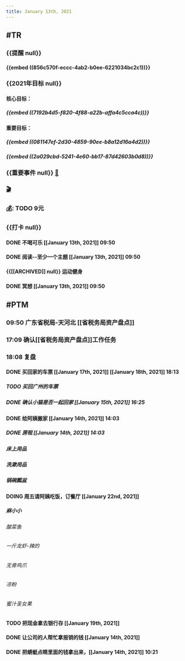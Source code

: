 ```yaml
---
title: January 13th, 2021
---
```


## #TR
### {{提醒 null}}
#### {{embed ((856c570f-eccc-4ab2-b0ee-6221034bc2c1))}}

### {{2021年目标 null}}
#### 核心目标：
##### {{embed ((7192b4d5-f820-4f88-a22b-affa4c5cca4c))}}

#### 重要目标：
##### {{embed ((081147ef-2d30-4859-90ee-b8a12d16a4d2))}}

##### {{embed ((2a029cbd-5241-4e60-bb17-87d42603b0d8))}}

### {{重要事件 null}} [🧸]([[Theday]])
#### 

### [🎬]([[PTM]]) 

### [💰]([[Tobill]]): TODO 9元

### {{打卡 null}}
#### DONE 不喝可乐 [[January 13th, 2021]] 09:50

#### DONE 阅读--至少一个主题 [[January 13th, 2021]] 09:50

#### {{[[ARCHIVED]] null}} 运动健身

#### DONE 冥想 [[January 13th, 2021]] 09:50

## #PTM
### 09:50 广东省税局-天河北 [[省税务局资产盘点]]

### 17:09 确认[[省税务局资产盘点]]工作任务

### 18:08 复盘
#### DONE 买回家的车票 [[January 17th, 2021]] [[January 18th, 2021]] 18:13
##### TODO 买回广州的车票

##### DONE 确认小猫是否一起回家 [[January 15th, 2021]] 16:25

#### DONE 给阿姨搬家 [[January 14th, 2021]] 14:03
##### DONE 房租 [[January 14th, 2021]] 14:03

##### 床上用品

##### 洗漱用品

##### 锅碗瓢盆

#### DOING 周五请阿姨吃饭，订餐厅 [[January 22nd, 2021]]
##### 麻小小
###### 酸菜鱼

###### 一斤龙虾-辣的

###### 无骨鸡爪

###### 凉粉

###### 蜜汁圣女果

#### TODO 把现金拿去银行存 [[January 19th, 2021]]

#### DONE 让公司的人帮忙拿报销的钱 [[January 14th, 2021]]

#### DONE 把蜻蜓点睛里面的钱拿出来，[[January 14th, 2021]] 10:21
